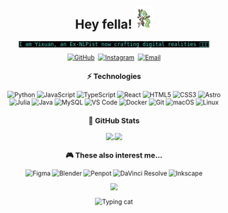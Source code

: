 <div align="center">

# Hey fella! <img src="https://raw.githubusercontent.com/PokeAPI/sprites/master/sprites/pokemon/versions/generation-v/black-white/animated/648.gif" width="40px">


<p align="center" style="font-family: monospace; ">
  <code style="background-color: #000; "><span style="color: #4ECDC4;">I am Yixuan, an Ex-NLPist now crafting digital realities 👩🏻‍💻</span></code>
</p>

<div align="center" style="display: flex; gap: 8px; justify-content: center; align-items: center; flex-wrap: wrap;">

  <a href="https://github.com/yixuanwu4" target="_blank">
    <img src="https://img.shields.io/badge/-GitHub-181717?logo=github&logoColor=white" alt="GitHub">
  </a>

  <a href="https://www.instagram.com/jinnnng4/" target="_blank">
    <img src="https://img.shields.io/badge/-Instagram-E4405F?logo=instagram&logoColor=white" alt="Instagram">
  </a>

  <a href="mailto:y@ixuan.com">
    <img src="https://img.shields.io/badge/-Email-005FF9?logo=mail.ru&logoColor=white" alt="Email">
  </a>

</div>

### ⚡️ Technologies  
![Python](https://img.shields.io/badge/-Python-3776AB?logo=python&logoColor=white)  ![JavaScript](https://img.shields.io/badge/-JavaScript-F7DF1E?logo=javascript&logoColor=black)  ![TypeScript](https://img.shields.io/badge/-TypeScript-3178C6?logo=typescript&logoColor=white) ![React](https://img.shields.io/badge/-React-61DAFB?logo=react&logoColor=black) ![HTML5](https://img.shields.io/badge/-HTML5-E34F26?logo=html5&logoColor=white)  ![CSS3](https://img.shields.io/badge/-CSS3-1572B6?logo=css3&logoColor=white)  ![Astro](https://img.shields.io/badge/-Astro-FF5D01?logo=astro&logoColor=white)  ![Julia](https://img.shields.io/badge/-Julia-9558B2?logo=julia&logoColor=white)  ![Java](https://img.shields.io/badge/-Java-007396?logo=openjdk&logoColor=white) ![MySQL](https://img.shields.io/badge/-MySQL-4479A1?logo=mysql&logoColor=white) ![VS Code](https://img.shields.io/badge/-VS%20Code-007ACC?logo=visual-studio-code&logoColor=white) ![Docker](https://img.shields.io/badge/-Docker-2496ED?logo=docker&logoColor=white)  ![Git](https://img.shields.io/badge/-Git-F05032?logo=git&logoColor=white) ![macOS](https://img.shields.io/badge/-macOS-000000?logo=apple&logoColor=white)  ![Linux](https://img.shields.io/badge/-Linux-FCC624?logo=linux&logoColor=black) 

### 🚀 GitHub Stats
<div align="center">
  <a href="https://github.com/yixuanwu4" target="_blank">
    <img src="https://github-readme-stats.vercel.app/api?username=yixuanwu4&show_icons=true&theme=panda&hide_border=true" align="center" height="140rem">
  </a>
  <a href="https://github.com/yixuanwu4" target="_blank">
    <img src="https://github-readme-stats.vercel.app/api/top-langs/?username=yixuanwu4&layout=compact&theme=panda&hide_border=true" align="center" height="140rem">
  </a>
</div>

### 🎮 These also interest me...  
![Figma](https://img.shields.io/badge/-Figma-F24E1E?logo=figma&logoColor=white)  ![Blender](https://img.shields.io/badge/-Blender-F5792A?logo=blender&logoColor=white) ![Penpot](https://img.shields.io/badge/-Penpot-000000?logo=penpot&logoColor=white) ![DaVinci Resolve](https://img.shields.io/badge/-DaVinci%20Resolve-000000?logo=blackmagicdesign&logoColor=gold) ![Inkscape](https://img.shields.io/badge/Inkscape-000000?&logo=Inkscape&logoColor=white)

<p align="center">
  <img src="https://komarev.com/ghpvc/?username=yixuanwu4&base=100&color=green&label=_😎_Hi_visitor+No." />
</p>

<p align="center">
    <img src="https://media.giphy.com/media/JIX9t2j0ZTN9S/giphy.gif" width="400" alt="Typing cat">
</p>
</div>